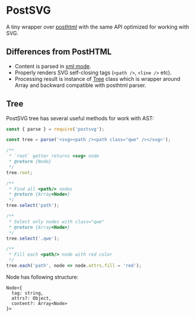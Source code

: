# PostSVG

A tiny wrapper over [posthtml](https://github.com/posthtml/posthtml) with the same 
API optimized for working with SVG.

## Differences from PostHTML

- Content is parsed in [xml mode](https://github.com/fb55/htmlparser2/wiki/Parser-options#option-xmlmode).
- Properly renders SVG self-closing tags (`<path />`, `<line />` etc).
- Processing result is instance of [Tree](https://github.com/kisenka/svg-mixer/blob/master/packages/postsvg/lib/tree.js) class which is wrapper 
  around Array and backward compatible with posthtml parser.

## Tree

PostSVG tree has several useful methods for work with AST:

```js
const { parse } = require('postsvg');

const tree = parse('<svg><path /><path class="qwe" /></svg>');

/**
 * `root` getter returns <svg> node
 * @return {Node}
 */ 
tree.root;

/**
 * Find all <path/> nodes
 * @return {Array<Node>}
 */
tree.select('path'); 

/**
 * Select only nodes with class="qwe"
 * @return {Array<Node>}
 */
tree.select('.qwe');

/**
 * Fill each <path/> node with red color 
 */
tree.each('path', node => node.attrs.fill = 'red');
```

Node has following structure:
```
Node<{
  tag: string,
  attrs?: Object,
  content?: Array<Node>
}>
```
